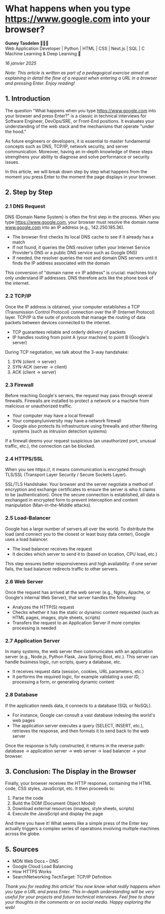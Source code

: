 # What happens when you type https://www.google.com into your browser?

**Guney Tasdelen 🧑🏻‍💻**  
Web Application Developer | Python | HTML | CSS | Next.js | SQL | C Machine Learning & Deep Learning 🧠

*16 janvier 2025*

*Note: This article is written as part of a pedagogical exercise aimed at explaining in detail the flow of a request when entering a URL in a browser and pressing Enter. Enjoy reading!*

## 1. Introduction

The question "What happens when you type https://www.google.com into your browser and press Enter?" is a classic in technical interviews for Software Engineer, DevOps/SRE, or Front-End positions. It evaluates your understanding of the web stack and the mechanisms that operate "under the hood."

As future engineers or developers, it is essential to master fundamental concepts such as DNS, TCP/IP, network security, and server communication. Moreover, having an in-depth knowledge of these steps strengthens your ability to diagnose and solve performance or security issues.

In this article, we will break down step by step what happens from the moment you press Enter to the moment the page displays in your browser.


## 2. Step by Step

### 2.1 DNS Request

DNS (Domain Name System) is often the first step in the process. When you type https://www.google.com, your browser must resolve the domain name www.google.com into an IP address (e.g., 142.250.185.36).

- The browser first checks its local DNS cache to see if it already has a match
- If not found, it queries the DNS resolver (often your Internet Service Provider's DNS or a public DNS service such as Google DNS)
- If needed, the resolver queries the root and domain DNS servers until it finds the IP address associated with the domain

This conversion of "domain name ↔ IP address" is crucial: machines truly only understand IP addresses. DNS therefore acts like the phone book of the internet.

### 2.2 TCP/IP

Once the IP address is obtained, your computer establishes a TCP (Transmission Control Protocol) connection over the IP (Internet Protocol) layer. TCP/IP is the suite of protocols that manage the routing of data packets between devices connected to the internet.

- TCP guarantees reliable and orderly delivery of packets
- IP handles routing from point A (your machine) to point B (Google's server)

During TCP negotiation, we talk about the 3-way handshake:

1. SYN (client → server)
2. SYN-ACK (server → client)
3. ACK (client → server)

### 2.3 Firewall

Before reaching Google's servers, the request may pass through several firewalls. Firewalls are installed to protect a network or a machine from malicious or unauthorized traffic.

- Your computer may have a local firewall
- Your company/university may have a network firewall
- Google also protects its infrastructure using firewalls and other filtering systems (such as intrusion detection systems)

If a firewall deems your request suspicious (an unauthorized port, unusual traffic, etc.), the connection can be blocked.

### 2.4 HTTPS/SSL

When you see https://, it means communication is encrypted through TLS/SSL (Transport Layer Security / Secure Sockets Layer).

SSL/TLS Handshake: Your browser and the server negotiate a method of encryption and exchange certificates to ensure the server is who it claims to be (authentication).
Once the secure connection is established, all data is exchanged in encrypted form to prevent interception and content manipulation (Man-in-the-Middle attacks).

### 2.5 Load-Balancer

Google has a large number of servers all over the world. To distribute the load (and connect you to the closest or least busy data center), Google uses a load balancer.

- The load balancer receives the request
- It decides which server to send it to (based on location, CPU load, etc.)

This step ensures better responsiveness and high availability: if one server fails, the load balancer redirects traffic to other servers.

### 2.6 Web Server

Once the request has arrived at the web server (e.g., Nginx, Apache, or Google's internal Web Server), that server handles the following:

- Analyzes the HTTP(S) request
- Checks whether it has the static or dynamic content requested (such as HTML pages, images, style sheets, scripts)
- Transfers the request to an Application Server if more complex processing is needed

### 2.7 Application Server

In many systems, the web server then communicates with an application server (e.g., Node.js, Python Flask, Java Spring Boot, etc.). This server can handle business logic, run scripts, query a database, etc.

- It receives request data (session, cookies, URL parameters, etc.)
- It performs the required logic, for example validating a user ID, processing a form, or generating dynamic content

### 2.8 Database

If the application needs data, it connects to a database (SQL or NoSQL).

- For instance, Google can consult a vast database indexing the world's web pages
- The application server executes a query (SELECT, INSERT, etc.), retrieves the response, and then formats it to send back to the web server

Once the response is fully constructed, it returns in the reverse path: database → application server → web server → load balancer → your browser.

## 3. Conclusion: The Display in the Browser

Finally, your browser receives the HTTP response, containing the HTML code, CSS styles, JavaScript, etc. It then proceeds to:

1. Parse the code
2. Build the DOM (Document Object Model)
3. Download external resources (images, style sheets, scripts)
4. Execute the JavaScript and display the page

And there you have it! What seems like a simple press of the Enter key actually triggers a complex series of operations involving multiple machines across the globe.


## 5. Sources

- MDN Web Docs – DNS
- Google Cloud Load Balancing
- How HTTPS Works
- SearchNetworking TechTarget: TCP/IP Definition

*Thank you for reading this article! You now know what really happens when you type a URL and press Enter. This in-depth understanding will be very useful for your projects and future technical interviews. Feel free to share your thoughts in the comments or on social media. Happy exploring the web!*
